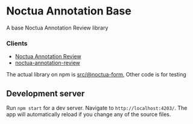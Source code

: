 # Noctua Annotation Base

A base Noctua Annotation Review library 

### Clients
- [Noctua Annotation Review](https://github.com/geneontology/noctua-form)
- [noctua-annotation-review](https://github.com/geneontology/noctua-annotation-review)

The actual library on npm is [src/@noctua-form](https://github.com/geneontology/noctua-form-base/tree/master/src/%40noctua.form), Other code is for testing

## Development server

Run `npm start` for a dev server. Navigate to `http://localhost:4203/`. The app will automatically reload if you change any of the source files.

